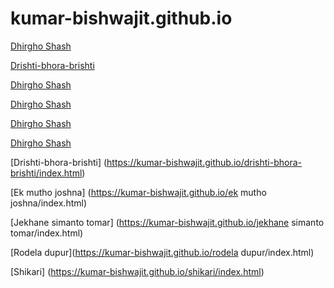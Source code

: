 # kumar-bishwajit.github.io


[Dhirgho Shash](https://kumar-bishwajit.github.io/dhirgho%20shash/index.html)

[Drishti-bhora-brishti](https://kumar-bishwajit.github.io/Drishti-bhora-brishti/index.html)

[Dhirgho Shash](https://kumar-bishwajit.github.io/dhirgho%20shash/index.html)

[Dhirgho Shash](https://kumar-bishwajit.github.io/dhirgho%20shash/index.html)

[Dhirgho Shash](https://kumar-bishwajit.github.io/dhirgho%20shash/index.html)

[Dhirgho Shash](https://kumar-bishwajit.github.io/dhirgho%20shash/index.html)

[Drishti-bhora-brishti] (https://kumar-bishwajit.github.io/drishti-bhora-brishti/index.html)

[Ek mutho joshna] (https://kumar-bishwajit.github.io/ek mutho joshna/index.html)

[Jekhane simanto tomar] (https://kumar-bishwajit.github.io/jekhane simanto tomar/index.html)

[Rodela dupur](https://kumar-bishwajit.github.io/rodela dupur/index.html)

[Shikari] (https://kumar-bishwajit.github.io/shikari/index.html)


